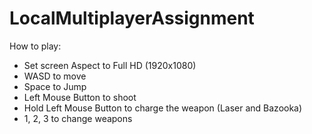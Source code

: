 # LocalMultiplayerAssignment
 
How to play: 
* Set screen Aspect to Full HD (1920x1080)
* WASD to move
* Space to Jump
* Left Mouse Button to shoot
* Hold Left Mouse Button to charge the weapon (Laser and Bazooka)
* 1, 2, 3 to change weapons
